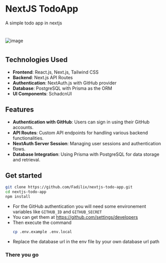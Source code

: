 # NextJS TodoApp
A simple todo app in nextjs
#
![image](https://github.com/Fadilix/nextjs-todo-app/assets/121851593/52569bd1-16ee-41ea-8731-0999fb81d930)
#


## Technologies Used
- **Frontend**: React.js, Next.js, Tailwind CSS
- **Backend**: Next.js API Routes
- **Authentication**: NextAuth.js with GitHub provider
- **Database**: PostgreSQL with Prisma as the ORM
- **UI Components**: SchadcnUI

## Features
- **Authentication with GitHub**: Users can sign in using their GitHub accounts.
- **API Routes**: Custom API endpoints for handling various backend functionalities.
- **NextAuth Server Session**: Managing user sessions and authentication flows.
- **Database Integration**: Using Prisma with PostgreSQL for data storage and retrieval.

## Get started
```bash
git clone https://github.com/Fadilix/nextjs-todo-app.git
cd nextjs-todo-app
npm install
```

- For the GitHub authentication you will need some environement variables like `GITHUB_ID` and `GITHUB_SECRET`
-   You can get them at https://github.com/settings/developers
-   Then execute the command
    ```bash
    cp .env.example .env.local
    ```
- Replace the database url in the env file by your own database url path


### There you go
